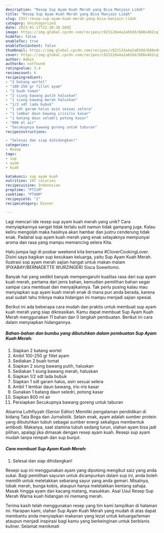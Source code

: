 ```yaml
---
description: "Resep Sup Ayam Kuah Merah yang Bisa Manjain Lidah"
title: "Resep Sup Ayam Kuah Merah yang Bisa Manjain Lidah"
slug: 2557-resep-sup-ayam-kuah-merah-yang-bisa-manjain-lidah
category: Uncategorized
date: 2023-01-17T22:30:38.509Z
image: https://img-global.cpcdn.com/recipes/c92312da4a2a03dd/680x482cq70/sup-ayam-kuah-merah-foto-resep-utama.jpg
hideToc: false
enableToc: true
enableTocContent: false
thumbnail: https://img-global.cpcdn.com/recipes/c92312da4a2a03dd/680x482cq70/sup-ayam-kuah-merah-foto-resep-utama.jpg
cover: https://img-global.cpcdn.com/recipes/c92312da4a2a03dd/680x482cq70/sup-ayam-kuah-merah-foto-resep-utama.jpg
author: Admin
authorAv: notfound
ratingvalue: 3.4
reviewcount: 6
recipeingredient:
- "2 batang wortel"
- "100-250 gr fillet ayam"
- "2 buah tomat"
- "2 siung bawang putih haluskan"
- "1 siung bawang merah haluskan"
- "1/2 sdt lada bubuk"
- "1 sdt garam halus asin sesuai selera"
- "1 lembar daun bawang irisiris kasar"
- "1 batang daun seledri potong kasar"
- "800 ml air"
- "Secukupnya bawang goreng untuk taburan"
recipeinstructions:

- "Selesai dan siap dihidangkan!"
categories:
- Resep
tags:
- sup
- ayam
- kuah

katakunci: sup ayam kuah 
nutrition: 197 calories
recipecuisine: Indonesian
preptime: "PT21M"
cooktime: "PT40M"
recipeyield: "2"
recipecategory: Dinner

---
```





Lagi mencari ide resep sup ayam kuah merah yang unik? Cara menyiapkannya sangat tidak terlalu sulit namun tidak gampang juga. Kalau keliru mengolah maka hasilnya akan hambar dan justru cenderung tidak enak. Padahal sup ayam kuah merah yang enak selayaknya mempunyai aroma dan rasa yang mampu memancing selera Kita.





Halo.jumpa lagi di posbar weekend kita bersama #CloverCookingLover. Disini saya bagikan sup kesukaan keluarga, yaitu Sup Ayam Kuah Merah. Ilustrasi sop ayam merah sajian hangat untuk makan malam (PIXABAY/BERNADETTE WURZINGER) Sisca Soewitomo.

Banyak hal yang sedikit banyak mempengaruhi kualitas rasa dari sup ayam kuah merah, pertama dari jenis bahan, kemudian pemilihan bahan segar sampai cara membuat dan menyajikannya. Tak perlu pusing kalau mau menyiapkan sup ayam kuah merah enak di mana pun anda berada, karena asal sudah tahu triknya maka hidangan ini mampu menjadi sajian spesial.






Berikut ini ada beberapa cara mudah dan praktis untuk membuat sup ayam kuah merah yang siap dikreasikan. Kamu dapat membuat Sup Ayam Kuah Merah menggunakan 11 bahan dan 0 langkah pembuatan. Berikut ini cara dalam menyiapkan hidangannya.

<!--inarticleads1-->

##### Bahan-bahan dan bumbu yang dibutuhkan dalam pembuatan Sup Ayam Kuah Merah:

1. Siapkan 2 batang wortel
1. Ambil 100-250 gr fillet ayam
1. Sediakan 2 buah tomat
1. Siapkan 2 siung bawang putih, haluskan
1. Sediakan 1 siung bawang merah, haluskan
1. Siapkan 1/2 sdt lada bubuk
1. Siapkan 1 sdt garam halus, asin sesuai selera
1. Ambil 1 lembar daun bawang, iris-iris kasar
1. Gunakan 1 batang daun seledri, potong kasar
1. Siapkan 800 ml air
1. Persiapkan Secukupnya bawang goreng untuk taburan


Atsarina Luthfiyyah (Senior Editor) Memiliki pengalaman pendidikan di bidang Tata Boga dan Jurnalistik. Selain enak, ayam adalah sumber protein yang dibutuhkan tubuh sebagai sumber energi sekaligus membentuk antibodi. Makanya, saat stamina tubuh sedang turun, olahan ayam bisa jadi pilihan, apalagi jika dimasak dengan resep ayam kuah. Resepi sup ayam mudah tanpa rempah dan sup bunjut. 

<!--inarticleads2-->

##### Cara membuat Sup Ayam Kuah Merah:


1. Selesai dan siap dihidangkan!

Resepi sup ini menggunakan ayam yang dipotong mengikut saiz yang anda sukai. Bagi pemilihan sayuran untuk dicampurkan dalam sup ini, anda boleh memilih untuk meletakkan sebarang sayur yang anda gemari. Misalnya, lobak merah, bunga kobis, ataupun hanya meletakkan kentang sahaja. Masak hingga ayam dan kacang matang, masukkan. Asal Usul Resep Sup Merah Warna kuah hidangan ini memang merah. 

Terima kasih telah menggunakan resep yang tim kami tampilkan di halaman ini. Harapan kami, olahan Sup Ayam Kuah Merah yang mudah di atas dapat membantu anda menyiapkan makanan yang lezat untuk keluarga/teman ataupun menjadi inspirasi bagi kamu yang berkeinginan untuk berbisnis kuliner. Selamat menikmati
